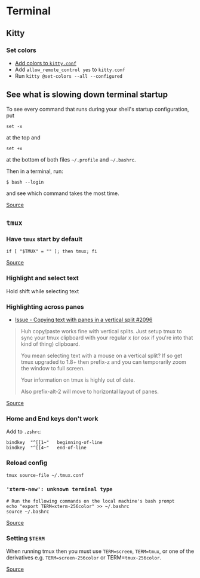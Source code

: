 # Terminal

## Kitty

### Set colors
- [Add colors to `kitty.conf`](https://sw.kovidgoyal.net/kitty/conf/#color-scheme)
- Add `allow_remote_control yes` to `kitty.conf`
- Run `kitty @set-colors --all --configured`

## See what is slowing down terminal startup

To see every command that runs during your shell's startup configuration, put
```shell
set -x
```
at the top and
```shell
set +x
```
at the bottom of both files `~/.profile` and `~/.bashrc`.

Then in a terminal, run:
```shell
$ bash --login
```
and see which command takes the most time.

[Source](https://askubuntu.com/questions/717961/shell-very-slow-to-load-ubuntu-14-04)

## `tmux`

### Have `tmux` start by default
```shell
if [ "$TMUX" = "" ]; then tmux; fi
```
[Source](https://unix.stackexchange.com/questions/41274/having-tmux-load-by-default-when-a-zsh-terminal-is-launched)

### Highlight and select text
Hold shift while selecting text

### Highlighting across panes
- [Issue -  Copying text with panes in a vertical split #2096](https://github.com/tmux/tmux/issues/2096)

> Huh copy/paste works fine with vertical splits. Just setup tmux to sync your tmux clipboard with your regular x (or osx if you're into that kind of thing) clipboard.
>
> You mean selecting text with a mouse on a vertical split? If so get tmux upgraded to 1.8+ then prefix-z and you can temporarily zoom the window to full screen.
>
> Your information on tmux is highly out of date.
>
> Also prefix-alt-2 will move to horizontal layout of panes.

[Source](https://news.ycombinator.com/item?id=7758368)


### Home and End keys don't work
Add to `.zshrc`:

```
bindkey  "^[[1~"   beginning-of-line
bindkey  "^[[4~"   end-of-line
```

### Reload config
```shell
tmux source-file ~/.tmux.conf
```

### `'xterm-new': unknown terminal type`

```shell
# Run the following commands on the local machine's bash prompt
echo "export TERM=xterm-256color" >> ~/.bashrc
source ~/.bashrc
```

[Source](https://stackoverflow.com/questions/27052587/xterm-new-unknown-terminal-type)

### Setting `$TERM`

When running tmux then you must use `TERM=screen`, `TERM=tmux`, or one of the derivatives e.g. `TERM=screen-256color` or TERM=`tmux-256color`.

[Source](https://unix.stackexchange.com/questions/484775/screen-and-kitty-what-should-term-be)
